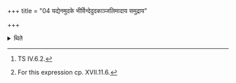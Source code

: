 +++
title = "04 यद्येनमुदके भीर्विन्देदुदकाञ्जलिमादाय समुद्राय"

+++

<details><summary>थिते</summary>

4. If one gets fear in water, having taken a handful of water one should offer it (water) with samudrāya vayunāya[^1] -this is a rite not connected with any (Śrauta) sacrifice[^2].   

[^1]: TS IV.6.2.  

[^2]: For this expression cp. XVII.11.6.   
</details>
